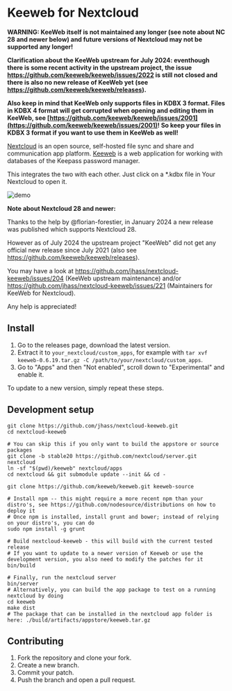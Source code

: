 # Keeweb for Nextcloud

**WARNING: KeeWeb itself is not maintained any longer (see note about NC 28 and newer below) and future versions of Nextcloud may not be supported any longer!**

**Clarification about the KeeWeb upstream for July 2024: eventhough there is some recent activity in the upstream project, the issue
https://github.com/keeweb/keeweb/issues/2022 is still not closed and there is also no new release of KeeWeb yet
(see https://github.com/keeweb/keeweb/releases).**

**Also keep in mind that KeeWeb only supports files in KDBX 3 format. Files in KDBX 4 format will get corrupted when opening and editing them in KeeWeb,
see [https://github.com/keeweb/keeweb/issues/2001](https://github.com/keeweb/keeweb/issues/2001)! So keep your files in KDBX 3 format if you want to
use them in KeeWeb as well!**

[Nextcloud](https://nextcloud.com/) is an open source, self-hosted file sync and share and communication app platform.
[Keeweb](https://keeweb.info/) is a web application for working with databases of the Keepass password manager.

This integrates the two with each other. Just click on a \*.kdbx file in Your Nextcloud to open it.

![demo](https://arnowelzel.de/download/nextcloud-keeweb.gif)

**Note about Nextcloud 28 and newer:**

Thanks to the help by @florian-forestier, in January 2024 a new release was published which supports Nextcloud 28.

However as of July 2024 the upstream project "KeeWeb" did not get any official new release since
July 2021 (also see https://github.com/keeweb/keeweb/releases).

You may have a look at https://github.com/jhass/nextcloud-keeweb/issues/204 (KeeWeb upstream maintenance) and/or
https://github.com/jhass/nextcloud-keeweb/issues/221 (Maintainers for KeeWeb for Nextcloud).

Any help is appreciated!

## Install

1. Go to the releases page, download the latest version.
1. Extract it to `your_nextcloud/custom_apps`, for example with `tar xvf keeweb-0.6.19.tar.gz -C /path/to/your/nextcloud/custom_apps`.
1. Go to "Apps" and then "Not enabled", scroll down to "Experimental" and enable it.

To update to a new version, simply repeat these steps.

## Development setup

```
git clone https://github.com/jhass/nextcloud-keeweb.git
cd nextcloud-keeweb

# You can skip this if you only want to build the appstore or source packages
git clone -b stable20 https://github.com/nextcloud/server.git nextcloud
ln -sf "$(pwd)/keeweb" nextcloud/apps
cd nextcloud && git submodule update --init && cd -

git clone https://github.com/keeweb/keeweb.git keeweb-source

# Install npm -- this might require a more recent npm than your distro's, see https://github.com/nodesource/distributions on how to deploy it
# Once npm is installed, install grunt and bower; instead of relying on your distro's, you can do
sudo npm install -g grunt

# Build nextcloud-keeweb - this will build with the current tested release
# If you want to update to a newer version of Keeweb or use the development version, you also need to modify the patches for it
bin/build

# Finally, run the nextcloud server
bin/server
# Alternatively, you can build the app package to test on a running nextcloud by doing
cd keeweb
make dist
# The package that can be installed in the nextcloud app folder is here: ./build/artifacts/appstore/keeweb.tar.gz
```

## Contributing

1. Fork the repository and clone your fork.
1. Create a new branch.
1. Commit your patch.
1. Push the branch and open a pull request.
